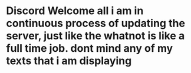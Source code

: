 # Discord Welcome all i am in continuous process of updating the server, just like the whatnot is like a full time job. dont mind any of my texts that i am displaying
